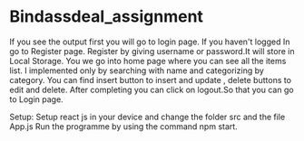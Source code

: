 # Bindassdeal_assignment

If you see the output first you will go to login page.
If you haven't logged In go to Register page.
Register by giving username or password.It will store in Local Storage.
You we go into home page where you can see all the items list.
I implemented only by searching with name and categorizing by category.
You can find insert button to insert and update , delete buttons to edit and delete.
After completing you can click on logout.So that you can go to Login page.

Setup:
Setup react js in your device and change the folder src and the file App.js
Run the programme by using the command npm start.
